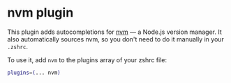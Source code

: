# nvm plugin

This plugin adds autocompletions for [nvm](https://github.com/creationix/nvm) — a Node.js version manager.
It also automatically sources nvm, so you don't need to do it manually in your `.zshrc`.

To use it, add `nvm` to the plugins array of your zshrc file:
```zsh
plugins=(... nvm)
```
